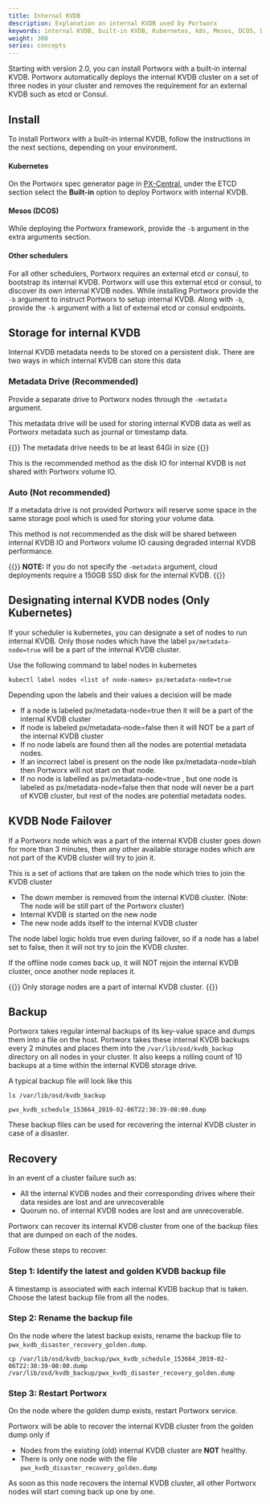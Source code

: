 ```yaml
---
title: Internal KVDB
description: Explanation on internal KVDB used by Portworx
keywords: internal KVDB, built-in KVDB, Kubernetes, k8s, Mesos, DCOS, DC/OS, help, how to, explanation
weight: 300
series: concepts
---
```


Starting with version 2.0, you can install Portworx with a built-in internal KVDB. Portworx automatically deploys the internal KVDB cluster on a set of three nodes in your cluster and removes the requirement for an external KVDB such as etcd or Consul.

## Install

To install Portworx with a built-in internal KVDB, follow the instructions in the next sections, depending on your environment.


#### Kubernetes

On the Portworx spec generator page in [PX-Central](https://central.portworx.com), under the ETCD section select the **Built-in** option to deploy Portworx with internal KVDB.

#### Mesos (DCOS)

While deploying the Portworx framework, provide the `-b` argument in the extra arguments section.

#### Other schedulers

For all other schedulers, Portworx requires an external etcd or consul, to bootstrap its internal KVDB. Portworx will use this external etcd or consul, to discover its own internal KVDB nodes. While installing Portworx provide the `-b` argument to instruct Portworx to setup internal KVDB. Along with `-b`, provide the `-k` argument with a list of external etcd or consul endpoints.


## Storage for internal KVDB

Internal KVDB metadata needs to be stored on a persistent disk. There are two ways in which internal KVDB can store this data

### Metadata Drive (Recommended)

Provide a separate drive to Portworx nodes through the `-metadata` argument.

This metadata drive will be used for storing  internal KVDB data as well as Portworx metadata such as journal or timestamp data.


{{<info>}}
The metadata drive needs to be at least 64Gi in size
{{</info>}}

This is the recommended method as the disk IO for internal KVDB is not shared with Portworx volume IO.

### Auto (Not recommended)

If a metadata drive is not provided Portworx will reserve some space in the same storage pool which is used for storing your volume data.

This method is not recommended as the disk will be shared between internal KVDB IO and Portworx volume IO causing degraded internal KVDB performance.

{{<info>}}
**NOTE:** If you do not specify the `-metadata` argument, cloud deployments require a 150GB SSD disk for the internal KVDB.
{{</info>}}

## Designating internal KVDB nodes (Only Kubernetes)

If your scheduler is kubernetes, you can designate a set of nodes to run internal KVDB. Only those nodes which have the label `px/metadata-node=true` will be a part of the internal KVDB cluster.

Use the following command to label nodes in kubernetes

```text
kubectl label nodes <list of node-names> px/metadata-node=true
```

Depending upon the labels and their values a decision will be made

- If a node is labeled px/metadata-node=true then it will be a part of the internal KVDB cluster
- If node is labeled px/metadata-node=false then it will NOT be a part of the internal KVDB cluster
- If no node labels are found then all the nodes are potential metadata nodes.
- If an incorrect label is present on the node like px/metadata-node=blah then Portworx will not start on that node.
- If no node is labelled as px/metadata-node=true , but one node is labeled as px/metadata-node=false then that node will never be a part of KVDB cluster, but rest of the nodes are potential metadata nodes.

## KVDB Node Failover

If a Portworx node which was a part of the internal KVDB cluster goes down for more than 3 minutes, then any other available storage nodes which are not part of the KVDB cluster will try to join it.

This is a set of actions that are taken on the node which tries to join the KVDB cluster

- The down member is removed from the internal KVDB cluster. (Note: The node will be still part of the Portworx cluster)
- Internal KVDB is started on the new node
- The new node adds itself to the internal KVDB cluster

The node label logic holds true even during failover, so if a node has a label set to false, then it will not try to join the KVDB cluster.

If the offline node comes back up, it will NOT rejoin the internal KVDB cluster, once another node replaces it.

{{<info>}}
Only storage nodes are a part of internal KVDB cluster.
{{</info>}}


## Backup

Portworx takes regular internal backups of its key-value space and dumps them into a file on the host.
Portworx takes these internal KVDB backups every 2 minutes and places them into the `/var/lib/osd/kvdb_backup` directory on all nodes in your cluster. It also keeps a rolling count of 10 backups at a time within the internal KVDB storage drive.

A typical backup file will look like this

```text
ls /var/lib/osd/kvdb_backup
```

```output
pwx_kvdb_schedule_153664_2019-02-06T22:30:39-08:00.dump
```

These backup files can be used for recovering the internal KVDB cluster in case of a disaster.

## Recovery

In an event of a cluster failure such as:

- All the internal KVDB nodes and their corresponding drives where their data resides are lost and are unrecoverable
- Quorum no. of internal KVDB nodes are lost and are unrecoverable.

Portworx can recover its internal KVDB cluster from one of the backup files that are dumped on each of the nodes.

Follow these steps to recover.

### Step 1: Identify the latest and golden KVDB backup file

A timestamp is associated with each internal KVDB backup that is taken. Choose the latest backup file from all the nodes.

### Step 2: Rename the backup file

On the node where the latest backup exists, rename the backup file to `pwx_kvdb_disaster_recovery_golden.dump`.

```text
cp /var/lib/osd/kvdb_backup/pwx_kvdb_schedule_153664_2019-02-06T22:30:39-08:00.dump /var/lib/osd/kvdb_backup/pwx_kvdb_disaster_recovery_golden.dump
```

### Step 3: Restart Portworx

On the node where the golden dump exists, restart Portworx service.

Portworx will be able to recover the internal KVDB cluster from the golden dump only if

- Nodes from the existing (old) internal KVDB cluster are **NOT** healthy.
- There is only one node with the file `pwx_kvdb_disaster_recovery_golden.dump`

As soon as this node recovers the internal KVDB cluster, all other Portworx nodes will start coming back up one by one.

